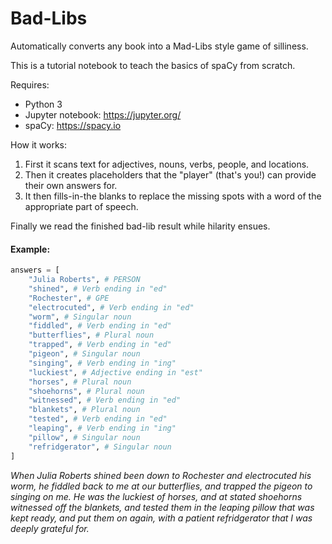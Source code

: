 # Bad-Libs

Automatically converts any book into a Mad-Libs style game of silliness.

This is a tutorial notebook to teach the basics of spaCy from scratch.

Requires:
 - Python 3
 - Jupyter notebook: https://jupyter.org/
 - spaCy: https://spacy.io

How it works:
 1. First it scans text for adjectives, nouns, verbs, people, and locations. 
 2. Then it creates placeholders that the "player" (that's you!) can provide their own answers for.
 3. It then fills-in-the blanks to replace the missing spots with a word of the appropriate part of speech.

Finally we read the finished bad-lib result while hilarity ensues.

#### Example:

```python
answers = [
    "Julia Roberts", # PERSON
    "shined", # Verb ending in "ed"
    "Rochester", # GPE
    "electrocuted", # Verb ending in "ed"
    "worm", # Singular noun
    "fiddled", # Verb ending in "ed"
    "butterflies", # Plural noun
    "trapped", # Verb ending in "ed"
    "pigeon", # Singular noun
    "singing", # Verb ending in "ing"
    "luckiest", # Adjective ending in "est"
    "horses", # Plural noun
    "shoehorns", # Plural noun
    "witnessed", # Verb ending in "ed"
    "blankets", # Plural noun
    "tested", # Verb ending in "ed"
    "leaping", # Verb ending in "ing"
    "pillow", # Singular noun
    "refridgerator", # Singular noun
]
```

_When Julia Roberts shined been down to Rochester and electrocuted his worm, he fiddled back to me at our butterflies, and trapped the pigeon to singing on me. He was the luckiest of horses, and at stated shoehorns witnessed off the blankets, and tested them in the leaping pillow that was kept ready, and put them on again, with a patient refridgerator that I was deeply grateful for._


